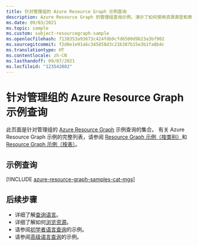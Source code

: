 ```yaml
---
title: 针对管理组的 Azure Resource Graph 示例查询
description: Azure Resource Graph 的管理组查询示例，演示了如何使用资源类型和表来访问管理组详细信息。
ms.date: 09/03/2021
ms.topic: sample
ms.custom: subject-resourcegraph-sample
ms.openlocfilehash: 7138353a93673c424fdb9cfd6500d9b23a3bf902
ms.sourcegitcommit: f2d0e1e91a6c345858d3c21b387b15e3b1fa8b4c
ms.translationtype: HT
ms.contentlocale: zh-CN
ms.lasthandoff: 09/07/2021
ms.locfileid: "123542082"
---
```

# <a name="azure-resource-graph-sample-queries-for-management-groups"></a>针对管理组的 Azure Resource Graph 示例查询

此页面是针对管理组的 [Azure Resource Graph](../resource-graph/overview.md) 示例查询的集合。 有关 Azure Resource Graph 示例的完整列表，请参阅 [Resource Graph 示例（按类别）](../resource-graph/samples/samples-by-category.md)和 [Resource Graph 示例（按表）](../resource-graph/samples/samples-by-table.md)。

## <a name="sample-queries"></a>示例查询

[!INCLUDE [azure-resource-graph-samples-cat-mgs](../../../includes/resource-graph/samples/bycat/management-groups.md)]

## <a name="next-steps"></a>后续步骤

- 详细了解[查询语言](../resource-graph/concepts/query-language.md)。
- 详细了解如何[浏览资源](../resource-graph/concepts/explore-resources.md)。
- 请参阅[初学者语言查询](../resource-graph/samples/starter.md)的示例。
- 请参阅[高级语言查询](../resource-graph/samples/advanced.md)的示例。
